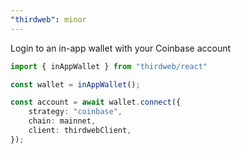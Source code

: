 ```yaml
---
"thirdweb": minor
---
```


Login to an in-app wallet with your Coinbase account

```ts
import { inAppWallet } from "thirdweb/react"

const wallet = inAppWallet();

const account = await wallet.connect({
    strategy: "coinbase",
    chain: mainnet,
    client: thirdwebClient,
});
```
